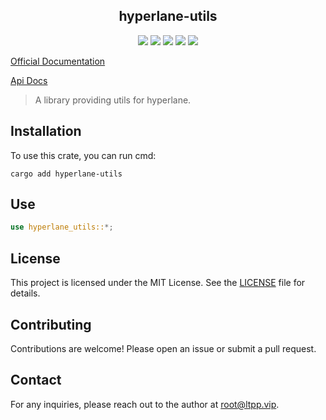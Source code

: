 <center>

## hyperlane-utils

[![](https://img.shields.io/crates/v/hyperlane-utils.svg)](https://crates.io/crates/hyperlane-utils)
[![](https://img.shields.io/crates/d/hyperlane-utils.svg)](https://img.shields.io/crates/d/hyperlane-utils.svg)
[![](https://docs.rs/hyperlane-utils/badge.svg)](https://docs.rs/hyperlane-utils)
[![](https://github.com/hyperlane-dev/hyperlane-utils/workflows/Rust/badge.svg)](https://github.com/hyperlane-dev/hyperlane-utils/actions?query=workflow:Rust)
[![](https://img.shields.io/crates/l/hyperlane-utils.svg)](./LICENSE)

</center>

[Official Documentation](https://docs.ltpp.vip/hyperlane-utils/)

[Api Docs](https://docs.rs/hyperlane-utils/latest/hyperlane_utils/)

> A library providing utils for hyperlane.

## Installation

To use this crate, you can run cmd:

```shell
cargo add hyperlane-utils
```

## Use

```rust
use hyperlane_utils::*;
```

## License

This project is licensed under the MIT License. See the [LICENSE](LICENSE) file for details.

## Contributing

Contributions are welcome! Please open an issue or submit a pull request.

## Contact

For any inquiries, please reach out to the author at [root@ltpp.vip](mailto:root@ltpp.vip).
